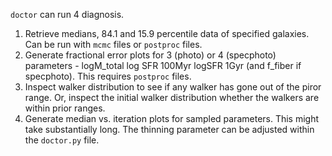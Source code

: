 `doctor` can run 4 diagnosis.

1. Retrieve medians, 84.1 and 15.9 percentile data of specified galaxies. Can be run with `mcmc` files or `postproc` files.
2. Generate fractional error plots for 3 (photo) or 4 (specphoto) parameters - logM_total log SFR 100Myr logSFR 1Gyr (and f_fiber if specphoto). This requires `postproc` files.
3. Inspect walker distribution to see if any walker has gone out of the piror range. Or, inspect the initial walker distribution whether the walkers are within prior ranges.
4. Generate median vs. iteration plots for sampled parameters. This might take substantially long. The thinning parameter can be adjusted within the `doctor.py` file.
